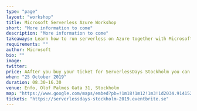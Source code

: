 ```yaml
---
type: "page"
layout: "workshop"
title: Microsoft Serverless Azure Workshop
short: "More information to come"
description: "More information to come"
takeaways: Learn how to run serverless on Azure together with Microsoft
requirements: ""
author: Microsoft
bio: ""
image: 
twitter: 
price: AAfter you buy your ticket for ServerlessDays Stockholm you can register for a workshop without any additional cost. Information will be sent to you in the confirmation email.
when: "25 October 2019"
duration: 08.30-16.30
venue: Enfo, Olof Palmes Gata 31, Stockholm
map: "https://www.google.com/maps/embed?pb=!1m18!1m12!1m3!1d2034.914152213767!2d18.05233221636584!3d59.33438708166056!2m3!1f0!2f0!3f0!3m2!1i1024!2i768!4f13.1!3m3!1m2!1s0x465f9e92c961b301%3A0x572ad6f6dbecd3e8!2sEnfo%20Sweden%20AB!5e0!3m2!1sen!2sse!4v1568196704715!5m2!1sen!2sse"
tickets: "https://serverlessdays-stockholm-2019.eventbrite.se"
---
```


